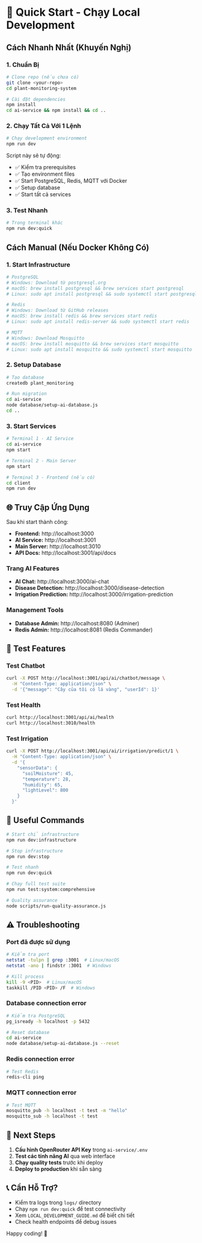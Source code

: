 # 🚀 Quick Start - Chạy Local Development

## Cách Nhanh Nhất (Khuyến Nghị)

### 1. Chuẩn Bị
```bash
# Clone repo (nếu chưa có)
git clone <your-repo>
cd plant-monitoring-system

# Cài đặt dependencies
npm install
cd ai-service && npm install && cd ..
```

### 2. Chạy Tất Cả Với 1 Lệnh
```bash
# Chạy development environment
npm run dev
```

Script này sẽ tự động:
- ✅ Kiểm tra prerequisites
- ✅ Tạo environment files
- ✅ Start PostgreSQL, Redis, MQTT với Docker
- ✅ Setup database
- ✅ Start tất cả services

### 3. Test Nhanh
```bash
# Trong terminal khác
npm run dev:quick
```

## Cách Manual (Nếu Docker Không Có)

### 1. Start Infrastructure
```bash
# PostgreSQL
# Windows: Download từ postgresql.org
# macOS: brew install postgresql && brew services start postgresql
# Linux: sudo apt install postgresql && sudo systemctl start postgresql

# Redis
# Windows: Download từ GitHub releases
# macOS: brew install redis && brew services start redis  
# Linux: sudo apt install redis-server && sudo systemctl start redis

# MQTT
# Windows: Download Mosquitto
# macOS: brew install mosquitto && brew services start mosquitto
# Linux: sudo apt install mosquitto && sudo systemctl start mosquitto
```

### 2. Setup Database
```bash
# Tạo database
createdb plant_monitoring

# Run migration
cd ai-service
node database/setup-ai-database.js
cd ..
```

### 3. Start Services
```bash
# Terminal 1 - AI Service
cd ai-service
npm start

# Terminal 2 - Main Server  
npm start

# Terminal 3 - Frontend (nếu có)
cd client
npm run dev
```

## 🌐 Truy Cập Ứng Dụng

Sau khi start thành công:

- **Frontend:** http://localhost:3000
- **AI Service:** http://localhost:3001
- **Main Server:** http://localhost:3010
- **API Docs:** http://localhost:3001/api/docs

### Trang AI Features
- **AI Chat:** http://localhost:3000/ai-chat
- **Disease Detection:** http://localhost:3000/disease-detection  
- **Irrigation Prediction:** http://localhost:3000/irrigation-prediction

### Management Tools
- **Database Admin:** http://localhost:8080 (Adminer)
- **Redis Admin:** http://localhost:8081 (Redis Commander)

## 🧪 Test Features

### Test Chatbot
```bash
curl -X POST http://localhost:3001/api/ai/chatbot/message \
  -H "Content-Type: application/json" \
  -d '{"message": "Cây của tôi có lá vàng", "userId": 1}'
```

### Test Health
```bash
curl http://localhost:3001/api/ai/health
curl http://localhost:3010/health
```

### Test Irrigation
```bash
curl -X POST http://localhost:3001/api/ai/irrigation/predict/1 \
  -H "Content-Type: application/json" \
  -d '{
    "sensorData": {
      "soilMoisture": 45,
      "temperature": 28,
      "humidity": 65,
      "lightLevel": 800
    }
  }'
```

## 🔧 Useful Commands

```bash
# Start chỉ infrastructure
npm run dev:infrastructure

# Stop infrastructure  
npm run dev:stop

# Test nhanh
npm run dev:quick

# Chạy full test suite
npm run test:system:comprehensive

# Quality assurance
node scripts/run-quality-assurance.js
```

## ⚠️ Troubleshooting

### Port đã được sử dụng
```bash
# Kiểm tra port
netstat -tulpn | grep :3001  # Linux/macOS
netstat -ano | findstr :3001  # Windows

# Kill process
kill -9 <PID>  # Linux/macOS
taskkill /PID <PID> /F  # Windows
```

### Database connection error
```bash
# Kiểm tra PostgreSQL
pg_isready -h localhost -p 5432

# Reset database
cd ai-service
node database/setup-ai-database.js --reset
```

### Redis connection error
```bash
# Test Redis
redis-cli ping
```

### MQTT connection error
```bash
# Test MQTT
mosquitto_pub -h localhost -t test -m "hello"
mosquitto_sub -h localhost -t test
```

## 🎯 Next Steps

1. **Cấu hình OpenRouter API Key** trong `ai-service/.env`
2. **Test các tính năng AI** qua web interface
3. **Chạy quality tests** trước khi deploy
4. **Deploy to production** khi sẵn sàng

## 📞 Cần Hỗ Trợ?

- Kiểm tra logs trong `logs/` directory
- Chạy `npm run dev:quick` để test connectivity
- Xem `LOCAL_DEVELOPMENT_GUIDE.md` để biết chi tiết
- Check health endpoints để debug issues

Happy coding! 🚀
